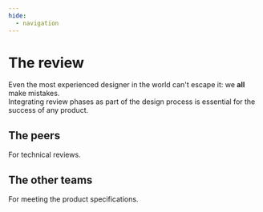 ```yaml
---
hide:
  - navigation
---
```


# The review

Even the most experienced designer in the world can't escape it: we **all** make mistakes.  
Integrating review phases as part of the design process is essential for the success of any product.

## The peers

For technical reviews.

## The other teams

For meeting the product specifications.